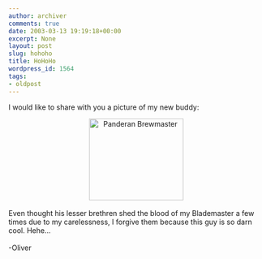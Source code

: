 ```yaml
---
author: archiver
comments: true
date: 2003-03-13 19:19:18+00:00
excerpt: None
layout: post
slug: hohoho
title: HoHoHo
wordpress_id: 1564
tags:
- oldpost
---
```


I would like to share with you a picture of my new buddy:<br /><center><img src=http://www.oliverweb.com/newsimages/brewmaster2.gif border=0 width=186 height=161 alt="Panderan Brewmaster"></center><br />Even thought his lesser brethren shed the blood of my Blademaster a few times due to my carelessness, I forgive them because this guy is so darn cool. Hehe...<br /><br />-Oliver